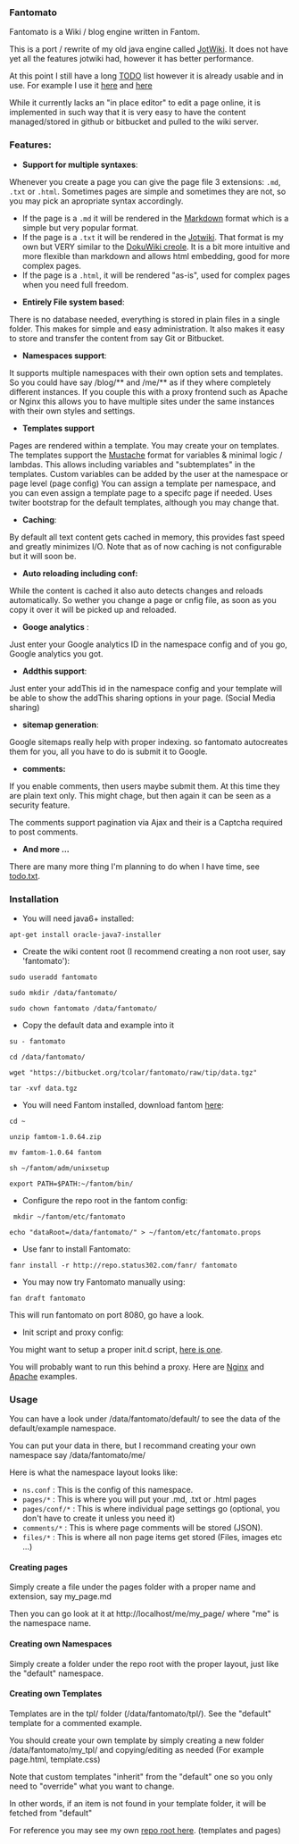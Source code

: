 ### Fantomato
Fantomato is a Wiki / blog engine written in Fantom.

This is a port / rewrite of my old java engine called [JotWiki](http://www.jotwiki.net/).
It does not have yet all the features jotwiki had, however it has better performance.

At this point I still have a long [TODO](https://bitbucket.org/tcolar/fantomato/raw/tip/todo.txt) list however it is already usable and in use.
For example I use it [here](http://www.status302.com/) and [here](http://wiki.colar.net/)

While it currently lacks an "in place editor" to edit a page online, it is implemented in such
way that it is very easy to have the content managed/stored in github or bitbucket and pulled to the wiki server.

### Features:

- **Support for multiple syntaxes**:

Whenever you create a page you can give the page file 3 extensions: `.md`, `.txt` or `.html`.
Sometimes pages are simple and sometimes they are not, so you may pick an apropriate syntax accordingly.

* If the page is a `.md` it will be rendered in the [Markdown](http://daringfireball.net/projects/markdown/syntax) format which is a simple but very popular format.<br/>
* If the page is a `.txt` it will be rendered in the [Jotwiki](http://www.colar.net/syntax.html).
That format is my own but VERY similar to the [DokuWiki creole](https://www.dokuwiki.org/wiki:syntax).
It is a bit more intuitive and more flexible than markdown and allows html embedding, good for more complex pages.
* If the page is a `.html`, it will be rendered "as-is", used for complex pages when you need full freedom. <br/>

- **Entirely File system based**:

There is no database needed, everything is stored in plain files in a single folder. This makes for simple and easy administration. It also makes it easy to store and transfer the content from say Git or Bitbucket.

- **Namespaces support**:

It supports multiple namespaces with their own option sets and templates.
So you could have say /blog/** and /me/** as if they where completely different instances.
If you couple this with a proxy frontend such as Apache or Nginx this allows you to have
multiple sites under the same instances with their own styles and settings.

- **Templates support**

Pages are rendered within a template. You may create your on templates.
The templates support the [Mustache](http://mustache.github.com/) format for variables & minimal logic / lambdas.
This allows including variables and "subtemplates" in the templates.
Custom variables can be added by the user at the namespace or page level (page config)
You can assign a template per namespace, and you can even assign a template page to a specifc page if needed.
Uses twiter bootstrap for the default templates, although you may change that.

- **Caching**:

By default all text content gets cached in memory, this provides fast speed and greatly minimizes I/O.
Note that as of now caching is not configurable but it will soon be.

- **Auto reloading including conf:**

While the content is cached it also auto detects changes and reloads automatically. So wether you change a page or  cnfig file, as soon as you copy it over it will be picked up and reloaded.

- **Googe analytics** :

Just enter your Google analytics ID in the namespace config and of you go, Google analytics you got.

- **Addthis support**:

Just enter your addThis id in the namespace config and your template will be able to show the addThis sharing options in your page. (Social Media sharing)

- **sitemap generation**:

Google sitemaps really help with proper indexing. so fantomato autocreates them for you, all you have to do is submit it to Google.

- **comments:**

If you enable comments, then users maybe submit them. At this time they are plain text only. This might chage, but then again it can be seen as a security feature.

The comments support pagination via Ajax and their is a Captcha required to post comments.

- **And more ...**

There are many more thing I'm planning to do when I have time, see [todo.txt](https://bitbucket.org/tcolar/fantomato/raw/tip/todo.txt).

### Installation

- You will need java6+ installed:

`apt-get install oracle-java7-installer`

- Create the wiki content root (I recommend creating a non root user, say 'fantomato'):

`sudo useradd fantomato`

`sudo mkdir /data/fantomato/`

`sudo chown fantomato /data/fantomato/`

- Copy the default data and example into it

`su - fantomato`

`cd /data/fantomato/`

`wget "https://bitbucket.org/tcolar/fantomato/raw/tip/data.tgz"`

`tar -xvf data.tgz`

- You will need Fantom installed, download fantom [here](http://fantom.org/):

`cd ~`

`unzip famtom-1.0.64.zip`

`mv famtom-1.0.64 fantom`

`sh ~/fantom/adm/unixsetup`

`export PATH=$PATH:~/fantom/bin/`

- Configure the repo root in the fantom config:

` mkdir ~/fantom/etc/fantomato`

`echo "dataRoot=/data/fantomato/" > ~/fantom/etc/fantomato.props`

- Use fanr to install Fantomato:

`fanr install -r http://repo.status302.com/fanr/ fantomato`

- You may now try Fantomato manually using:

`fan draft fantomato`

This will run fantomato on port 8080, go have a look.

- Init script and proxy config:

You might want to setup a proper init.d script, [here is one](https://bitbucket.org/tcolar/fantomato/raw/tip/fantomato.sh).

You will probably want to run this behind a proxy.
Here are [Nginx](https://bitbucket.org/tcolar/fantomato/raw/tip/doc/nginx-site-example.conf) and [Apache](https://bitbucket.org/tcolar/fantomato/raw/tip/doc/apache-site-example.conf) examples.

### Usage
You can have a look under /data/fantomato/default/ to see the data of the default/example namespace.

You can put your data in there, but I recommand creating your own namespace say /data/fantomato/me/

Here is what the namespace layout looks like:

- `ns.conf` : This is the config of this namespace.
- `pages/*` : This is where you will put your .md, .txt or .html pages
- `pages/conf/*` : This is where individual page settings go (optional, you don't have to create it unless you need it)
- `comments/*` : This is where page comments will be stored (JSON).
- `files/*` : This is where all non page items get stored (Files, images etc ...)

#### Creating pages

Simply create a file under the pages folder with a proper name and extension, say my_page.md

Then you can go look at it at http://localhost/me/my_page/ where "me" is the namespace name.

#### Creating own Namespaces

Simply create a folder under the repo root with the proper layout, just like the "default" namespace.

#### Creating own Templates

Templates are in the tpl/ folder (/data/fantomato/tpl/). See the "default" template for a commented example.

You should create your own template by simply creating a new folder /data/fantomato/my_tpl/ and copying/editing
as needed (For example page.html, template.css)

Note that custom templates "inherit" from the "default" one so you only need to "override" what you want to change.

In other words, if an item is not found in your template folder, it will be fetched from "default"

For reference you may see my own [repo root here](https://bitbucket.org/tcolar/sitecontent/src). (templates and pages)



